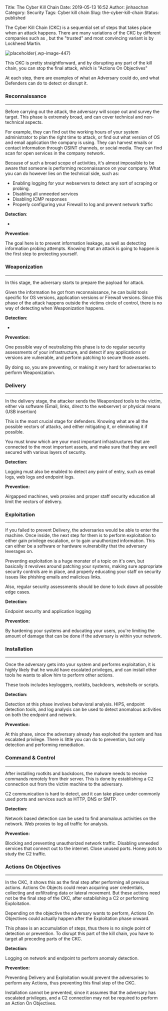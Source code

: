 Title: The Cyber Kill Chain
Date: 2019-05-13 16:52
Author: jinhaochan
Category: Security
Tags: Cyber kill chain
Slug: the-cyber-kill-chain
Status: published



The Cyber Kill Chain (CKC) is a sequential set of steps that takes place when an attack happens. There are many variations of the CKC by different companies such as , but the "trusted" and most convincing variant is by Lockheed Martin.



<!-- wp:image {"id":447} -->


![placeholder]({attach}media/2019/05/the-cyber-kill-chain-body.png.pc-adaptive.1920.medium.png){.wp-image-447}






This CKC is pretty straightforward, and by disrupting any part of the kill chain, you can stop the final attack, which is "Actions On Objectives"





At each step, there are examples of what an Adversary could do, and what Defenders can do to detect or disrupt it.



<!-- wp:heading {"level":3} -->

### Reconnaissance





------------------------------------------------------------------------






Before carrying out the attack, the adversary will scope out and survey the target. This phase is extremely broad, and can cover technical and non-technical aspects.





For example, they can find out the working hours of your system administrator to plan the right time to attack, or find out what version of OS and email application the company is using. They can harvest emails or contact information through OSINT channels, or social media. They can find scan for open services in the company network.





Because of such a broad scope of activities, it's almost impossible to be aware that someone is performing reconnaissance on your company. What you can do however lies on the technical side, such as:





-   Enabling logging for your webservers to detect any sort of scraping or probing.
-   Disabling all unneeded services
-   Disabling ICMP responses
-   Properly configuring your Firewall to log and prevent network traffic





**Detection**:





-





**Prevention**:





The goal here is to prevent information leakage, as well as detecting information probing attempts. Knowing that an attack is going to happen is the first step to protecting yourself.



<!-- wp:heading {"level":3} -->

### Weaponization





------------------------------------------------------------------------






In this stage, the adversary starts to prepare the payload for attack.





Given the information he got from reconnaissance, he can build tools specific for OS versions, application versions or Firewall versions. Since this phase of the attack happens outside the victims circle of control, there is no way of detecting when Weaponization happens.





**Detection:**





-





**Prevention:**





One possible way of neutralizing this phase is to do regular security assessments of your infrastructure, and detect if any applications or versions are vulnerable, and perform patching to secure those assets.





By doing so, you are preventing, or making it very hard for adversaries to perform Weaponization.



<!-- wp:heading {"level":3} -->

### Delivery





------------------------------------------------------------------------






In the delivery stage, the attacker sends the Weaponized tools to the victim, either via software (Email, links, direct to the webserver) or physical means (USB insertion)





This is the most crucial stage for defenders. Knowing what are all the possible vectors of attacks, and either mitigating it, or eliminating it if possible.





You must know which are your most important infrastructures that are connected to the most important assets, and make sure that they are well secured with various layers of security.





**Detection:**





Logging must also be enabled to detect any point of entry, such as email logs, web logs and endpoint logs.





**Prevention:**





Airgapped machines, web proxies and proper staff security education all limit the vectors of delivery.



<!-- wp:heading {"level":3} -->

### Exploitation





------------------------------------------------------------------------






If you failed to prevent Delivery, the adversaries would be able to enter the machine. Once inside, the next step for them is to perform exploitation to either gain privilege escalation, or to gain unauthorized information. This can either be a software or hardware vulnerability that the adversary leverages on.





Preventing exploitation is a huge monster of a topic on it's own, but basically it revolves around patching your systems, making sure appropriate security controls are in place, and properly educating your staff on security issues like phishing emails and malicious links.





Also, regular security assessments should be done to lock down all possible edge cases.





**Detection:**





Endpoint security and application logging





**Prevention:**





By hardening your systems and educating your users, you're limiting the amount of damage that can be done if the adversary is within your network.



<!-- wp:heading {"level":3} -->

### Installation





------------------------------------------------------------------------






Once the adversary gets into your system and performs exploitation, it is highly likely that he would have escalated privileges, and can install other tools he wants to allow him to perform other actions.





These tools includes keyloggers, rootkits, backdoors, webshells or scripts.





**Detection:**





Detection at this phase involves behavioral analysis. HIPS, endpoint detection tools, and log analysis can be used to detect anomalous activities on both the endpoint and network.





**Prevention:**





At this phase, since the adversary already has exploited the system and has escalated privilege. There is little you can do to prevention, but only detection and performing remediation.



<!-- wp:heading {"level":3} -->

### Command & Control





------------------------------------------------------------------------






After installing rootkits and backdoors, the malware needs to receive commands remotely from their server. This is done by establishing a C2 connection out from the victim machine to the adversary.





C2 communication is hard to detect, and it can take place under commonly used ports and services such as HTTP, DNS or SMTP.





**Detection:**





Network based detection can be used to find anomalous activities on the network. Web proxies to log all traffic for analysis.





**Prevention:**





Blocking and preventing unauthorized network traffic. Disabling unneeded services that connect out to the internet. Close unused ports. Honey pots to study the C2 traffic.



<!-- wp:heading {"level":3} -->

### Actions On Objectives





------------------------------------------------------------------------






In the CKC, it shows this as the final step after performing all previous actions. Actions On Objects could mean acquiring user credentials, collecting and exfiltrating data or lateral movement. But these actions need not be the final step of the CKC, after establishing a C2 or performing Exploitation.





Depending on the objective the adversary wants to perform, Actions On Objectives could actually happen after the Exploitation phase onward.





This phase is an accumulation of steps, thus there is no single point of detection or prevention. To disrupt this part of the kill chain, you have to target all preceding parts of the CKC.





**Detection:**





Logging on network and endpoint to perform anomaly detection.





**Prevention:**





Preventing Delivery and Exploitation would prevent the adversaries to perform any Actions, thus preventing this final step of the CKC.





Installation cannot be prevented, since it assumes that the adversary has escalated privileges, and a C2 connection may not be required to perform an Action On Objectives.


